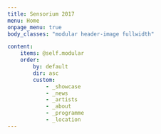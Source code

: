 ```yaml
---
title: Sensorium 2017
menu: Home
onpage_menu: true
body_classes: "modular header-image fullwidth"

content:
    items: @self.modular
    order:
        by: default
        dir: asc
        custom:
            - _showcase
            - _news
            - _artists
            - _about
            - _programme
            - _location
---
```



